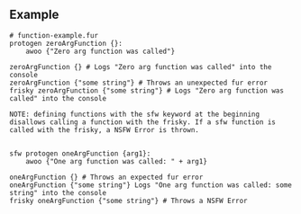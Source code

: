 <h2>Example</h2>

<pre type="code-block"><code customStyle="true"><comment># function-example.fur</comment>
<keyword>protogen</keyword> <function-name>zeroArgFunction</function-name> <keyword>{</keyword><keyword>}</keyword>:
    <function-name>awoo</function-name> <keyword>{</keyword><string>"Zero arg function was called"</string><keyword>}</keyword>

<function-name>zeroArgFunction</function-name> <keyword>{}</keyword> <comment># Logs "Zero arg function was called" into the console</comment>
<function-name>zeroArgFunction</function-name> <keyword>{<string>"some string"</string>}</keyword> <comment># Throws an unexpected fur error</comment>
<keyword>frisky</keyword> <function-name>zeroArgFunction</function-name> <keyword>{<string>"some string"</string>}</keyword> <comment># Logs "Zero arg function was called" into the console</comment>

<comment><jsdoc-format-2>NOTE</jsdoc-format-2>: defining functions with the <keyword>sfw</keyword> keyword at the beginning disallows calling a function with the <keyword>frisky</keyword>. If a <keyword>sfw</keyword> function is called with the <keyword>frisky</keyword>, a NSFW Error is thrown.</comment>


<keyword>sfw</keyword> <keyword>protogen</keyword> <function-name>oneArgFunction</function-name> <keyword>{</keyword><variable>arg1</variable><keyword>}</keyword>:
    <function-name>awoo</function-name> <keyword>{</keyword><string>"One arg function was called: "</string> + <variable>arg1</variable><keyword>}</keyword>

<function-name>oneArgFunction</function-name> <keyword>{}</keyword> <comment># Throws an expected fur error</comment>
<function-name>oneArgFunction</function-name> <keyword>{<string>"some string"</string>}</keyword> <comment>Logs "One arg function was called: some string" into the console</comment>
<keyword>frisky</keyword> <function-name>oneArgFunction</function-name> <keyword>{<string>"some string"</string>}</keyword> <comment># Throws a NSFW Error</comment>

</code></pre>

